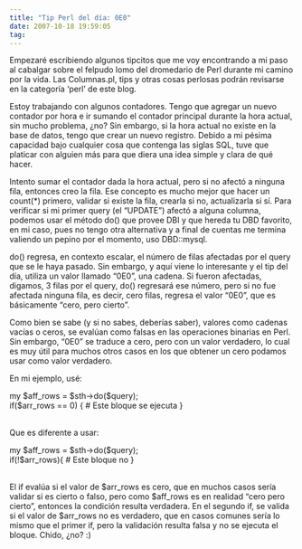```yaml
---
title: "Tip Perl del día: 0E0"
date: 2007-10-18 19:59:05
tag: 
---
```

<p>Empezaré escribiendo algunos tipcitos que me voy encontrando a mi paso al cabalgar sobre el felpudo lomo del dromedario de Perl durante mi camino por la vida. Las Columnas.pl, tips y otras cosas perlosas podrán revisarse en la categoría &#8216;perl&#8217; de este blog.</p>

<p>Estoy trabajando con algunos contadores. Tengo que agregar un nuevo contador por hora e ir sumando el contador principal durante la hora actual, sin mucho problema, ¿no? Sin embargo, si la hora actual no existe en la base de datos, tengo que crear un nuevo registro. Debido a mi pésima capacidad bajo cualquier cosa que contenga las siglas SQL, tuve que platicar con alguien más para que diera una idea simple y clara de qué hacer.</p>

<p>Intento sumar el contador dada la hora actual, pero si no afectó a ninguna fila, entonces creo la fila. Ese concepto es mucho mejor que hacer un count(*) primero, validar si existe la fila, crearla si no, actualizarla si sí. Para verificar si mi primer query (el &#8220;UPDATE&#8221;) afectó a alguna columna, podemos usar el método do() que provee DBI y que hereda tu DBD favorito, en mi caso, pues no tengo otra alternativa y a final de cuentas me termina valiendo un pepino por el momento, uso DBD::mysql.</p>

<p>do() regresa, en contexto escalar, el número de filas afectadas por el query que se le haya pasado. Sin embargo, y aquí viene lo interesante y el tip del día, utiliza un valor llamado &#8220;0E0&#8221;, una cadena. Si fueron afectadas, digamos, 3 filas por el query, do() regresará ese número, pero si no fue afectada ninguna fila, es decir, cero filas, regresa el valor &#8220;0E0&#8221;, que es básicamente &#8220;cero, pero cierto&#8221;.</p>

<p>Como bien se sabe (y si no sabes, deberías saber), valores como cadenas vacías o ceros, se evalúan como falsas en las operaciones binarias en Perl. Sin embargo, &#8220;0E0&#8221; se traduce a cero, pero con un valor verdadero, lo cual es muy útil para muchos otros casos en los que obtener un cero podamos usar como valor verdadero.</p>

<p>En mi ejemplo, usé:</p>

<p>my $aff_rows = $sth-&gt;do($query);<br/>
if($arr_rows == 0) { # Este bloque se ejecuta }</p>

<p><br/>
Que es diferente a usar:</p>

<p>my $aff_rows = $sth-&gt;do($query);<br/>
if(!$arr_rows){ # Este bloque no }</p>

<p><br/>
El if evalúa si el valor de $arr_rows es cero, que en muchos casos sería validar si es cierto o falso, pero como $aff_rows es en realidad &#8220;cero pero cierto&#8221;, entonces la condición resulta verdadera. En el segundo if, se valida si el valor de $arr_rows no es verdadero, que en casos comunes sería lo mismo que el primer if, pero la validación resulta falsa y no se ejecuta el bloque. Chido, ¿no? :)</p>
